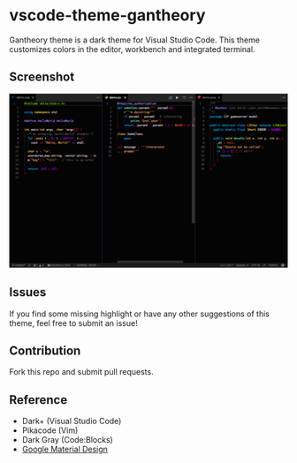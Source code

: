 # vscode-theme-gantheory

Gantheory theme is a dark theme for Visual Studio Code.
This theme customizes colors in the editor, workbench and integrated terminal.

## Screenshot

![Screenshot](https://github.com/gantheory/vscode-theme-gantheory/raw/master/images/screenshot.png)

## Issues

If you find some missing highlight or have any other suggestions of this theme, feel free to submit an issue!

## Contribution

Fork this repo and submit pull requests.

## Reference

* Dark+ (Visual Studio Code)
* Pikacode (Vim)
* Dark Gray (Code:Blocks)
* [Google Material Design](https://material.io/guidelines/style/color.html#)

